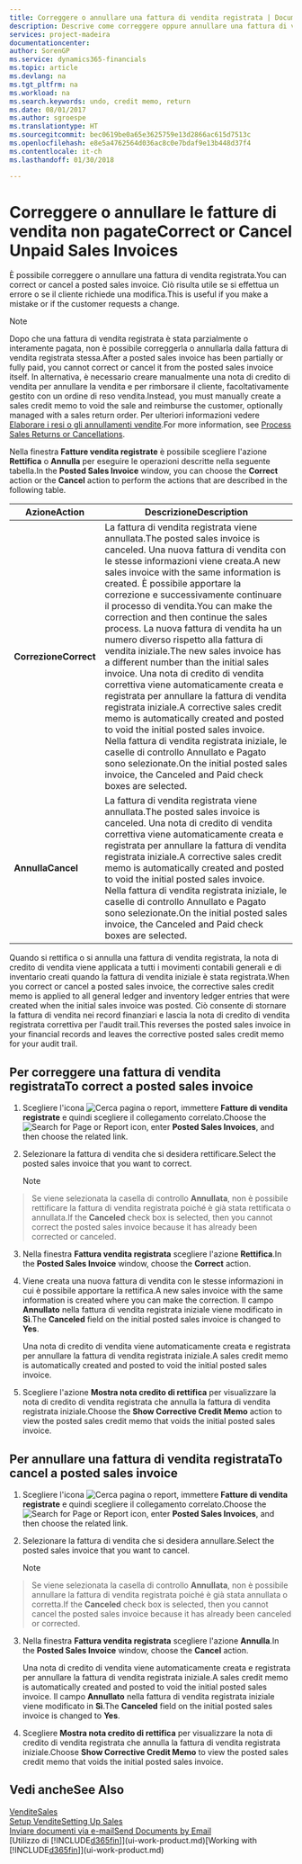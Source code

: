 ```yaml
---
title: Correggere o annullare una fattura di vendita registrata | Documenti Microsoft
description: Descrive come correggere oppure annullare una fattura di vendita registrata e collegarla a una nota di credito di vendita.
services: project-madeira
documentationcenter: 
author: SorenGP
ms.service: dynamics365-financials
ms.topic: article
ms.devlang: na
ms.tgt_pltfrm: na
ms.workload: na
ms.search.keywords: undo, credit memo, return
ms.date: 08/01/2017
ms.author: sgroespe
ms.translationtype: HT
ms.sourcegitcommit: bec0619be0a65e3625759e13d2866ac615d7513c
ms.openlocfilehash: e8e5a4762564d036ac8c0e7bdaf9e13b448d37f4
ms.contentlocale: it-ch
ms.lasthandoff: 01/30/2018

---
```

# <a name="correct-or-cancel-unpaid-sales-invoices"></a><span data-ttu-id="9282a-103">Correggere o annullare le fatture di vendita non pagate</span><span class="sxs-lookup"><span data-stu-id="9282a-103">Correct or Cancel Unpaid Sales Invoices</span></span>
<span data-ttu-id="9282a-104">È possibile correggere o annullare una fattura di vendita registrata.</span><span class="sxs-lookup"><span data-stu-id="9282a-104">You can correct or cancel a posted sales invoice.</span></span> <span data-ttu-id="9282a-105">Ciò risulta utile se si effettua un errore o se il cliente richiede una modifica.</span><span class="sxs-lookup"><span data-stu-id="9282a-105">This is useful if you make a mistake or if the customer requests a change.</span></span>

> [!NOTE]  
>   <span data-ttu-id="9282a-106">Dopo che una fattura di vendita registrata è stata parzialmente o interamente pagata, non è possibile correggerla o annullarla dalla fattura di vendita registrata stessa.</span><span class="sxs-lookup"><span data-stu-id="9282a-106">After a posted sales invoice has been partially or fully paid, you cannot correct or cancel it from the posted sales invoice itself.</span></span> <span data-ttu-id="9282a-107">In alternativa, è necessario creare manualmente una nota di credito di vendita per annullare la vendita e per rimborsare il cliente, facoltativamente gestito con un ordine di reso vendita.</span><span class="sxs-lookup"><span data-stu-id="9282a-107">Instead, you must manually create a sales credit memo to void the sale and reimburse the customer, optionally managed with a sales return order.</span></span> <span data-ttu-id="9282a-108">Per ulteriori informazioni vedere [Elaborare i resi o gli annullamenti vendite](sales-how-process-sales-returns-cancellations.md).</span><span class="sxs-lookup"><span data-stu-id="9282a-108">For more information, see [Process Sales Returns or Cancellations](sales-how-process-sales-returns-cancellations.md).</span></span>

<span data-ttu-id="9282a-109">Nella finestra **Fatture vendita registrate** è possibile scegliere l'azione **Rettifica** o **Annulla** per eseguire le operazioni descritte nella seguente tabella.</span><span class="sxs-lookup"><span data-stu-id="9282a-109">In the **Posted Sales Invoice** window, you can choose the **Correct** action or the **Cancel** action to perform the actions that are described in the following table.</span></span>

| <span data-ttu-id="9282a-110">Azione</span><span class="sxs-lookup"><span data-stu-id="9282a-110">Action</span></span> | <span data-ttu-id="9282a-111">Descrizione</span><span class="sxs-lookup"><span data-stu-id="9282a-111">Description</span></span> |
| --- | --- |
| <span data-ttu-id="9282a-112">**Correzione**</span><span class="sxs-lookup"><span data-stu-id="9282a-112">**Correct**</span></span> |<span data-ttu-id="9282a-113">La fattura di vendita registrata viene annullata.</span><span class="sxs-lookup"><span data-stu-id="9282a-113">The posted sales invoice is canceled.</span></span> <span data-ttu-id="9282a-114">Una nuova fattura di vendita con le stesse informazioni viene creata.</span><span class="sxs-lookup"><span data-stu-id="9282a-114">A new sales invoice with the same information is created.</span></span> <span data-ttu-id="9282a-115">È possibile apportare la correzione e successivamente continuare il processo di vendita.</span><span class="sxs-lookup"><span data-stu-id="9282a-115">You can make the correction and then continue the sales process.</span></span> <span data-ttu-id="9282a-116">La nuova fattura di vendita ha un numero diverso rispetto alla fattura di vendita iniziale.</span><span class="sxs-lookup"><span data-stu-id="9282a-116">The new sales invoice has a different number than the initial sales invoice.</span></span> <span data-ttu-id="9282a-117">Una nota di credito di vendita correttiva viene automaticamente creata e registrata per annullare la fattura di vendita registrata iniziale.</span><span class="sxs-lookup"><span data-stu-id="9282a-117">A corrective sales credit memo is automatically created and posted to void the initial posted sales invoice.</span></span> <span data-ttu-id="9282a-118">Nella fattura di vendita registrata iniziale, le caselle di controllo Annullato e Pagato sono selezionate.</span><span class="sxs-lookup"><span data-stu-id="9282a-118">On the initial posted sales invoice, the Canceled and Paid check boxes are selected.</span></span> |
| <span data-ttu-id="9282a-119">**Annulla**</span><span class="sxs-lookup"><span data-stu-id="9282a-119">**Cancel**</span></span> |<span data-ttu-id="9282a-120">La fattura di vendita registrata viene annullata.</span><span class="sxs-lookup"><span data-stu-id="9282a-120">The posted sales invoice is canceled.</span></span> <span data-ttu-id="9282a-121">Una nota di credito di vendita correttiva viene automaticamente creata e registrata per annullare la fattura di vendita registrata iniziale.</span><span class="sxs-lookup"><span data-stu-id="9282a-121">A corrective sales credit memo is automatically created and posted to void the initial posted sales invoice.</span></span> <span data-ttu-id="9282a-122">Nella fattura di vendita registrata iniziale, le caselle di controllo Annullato e Pagato sono selezionate.</span><span class="sxs-lookup"><span data-stu-id="9282a-122">On the initial posted sales invoice, the Canceled and Paid check boxes are selected.</span></span> |

<span data-ttu-id="9282a-123">Quando si rettifica o si annulla una fattura di vendita registrata, la nota di credito di vendita viene applicata a tutti i movimenti contabili generali e di inventario creati quando la fattura di vendita iniziale è stata registrata.</span><span class="sxs-lookup"><span data-stu-id="9282a-123">When you correct or cancel a posted sales invoice, the corrective sales credit memo is applied to all general ledger and inventory ledger entries that were created when the initial sales invoice was posted.</span></span> <span data-ttu-id="9282a-124">Ciò consente di stornare la fattura di vendita nei record finanziari e lascia la nota di credito di vendita registrata correttiva per l'audit trail.</span><span class="sxs-lookup"><span data-stu-id="9282a-124">This reverses the posted sales invoice in your financial records and leaves the corrective posted sales credit memo for your audit trail.</span></span>

## <a name="to-correct-a-posted-sales-invoice"></a><span data-ttu-id="9282a-125">Per correggere una fattura di vendita registrata</span><span class="sxs-lookup"><span data-stu-id="9282a-125">To correct a posted sales invoice</span></span>
1. <span data-ttu-id="9282a-126">Scegliere l'icona ![Cerca pagina o report](media/ui-search/search_small.png "icona Cerca pagina o report"), immettere **Fatture di vendita registrate** e quindi scegliere il collegamento correlato.</span><span class="sxs-lookup"><span data-stu-id="9282a-126">Choose the ![Search for Page or Report](media/ui-search/search_small.png "Search for Page or Report icon") icon, enter **Posted Sales Invoices**, and then choose the related link.</span></span>  
2. <span data-ttu-id="9282a-127">Selezionare la fattura di vendita che si desidera rettificare.</span><span class="sxs-lookup"><span data-stu-id="9282a-127">Select the posted sales invoice that you want to correct.</span></span>

    > [!NOTE]  
>   <span data-ttu-id="9282a-128">Se viene selezionata la casella di controllo **Annullata**, non è possibile rettificare la fattura di vendita registrata poiché è già stata rettificata o annullata.</span><span class="sxs-lookup"><span data-stu-id="9282a-128">If the **Canceled** check box is selected, then you cannot correct the posted sales invoice because it has already been corrected or canceled.</span></span>
3. <span data-ttu-id="9282a-129">Nella finestra **Fattura vendita registrata** scegliere l'azione **Rettifica**.</span><span class="sxs-lookup"><span data-stu-id="9282a-129">In the **Posted Sales Invoice** window, choose the **Correct** action.</span></span>  
4. <span data-ttu-id="9282a-130">Viene creata una nuova fattura di vendita con le stesse informazioni in cui è possibile apportare la rettifica.</span><span class="sxs-lookup"><span data-stu-id="9282a-130">A new sales invoice with the same information is created where you can make the correction.</span></span> <span data-ttu-id="9282a-131">Il campo **Annullato** nella fattura di vendita registrata iniziale viene modificato in **Sì**.</span><span class="sxs-lookup"><span data-stu-id="9282a-131">The **Canceled** field on the initial posted sales invoice is changed to **Yes**.</span></span>

    <span data-ttu-id="9282a-132">Una nota di credito di vendita viene automaticamente creata e registrata per annullare la fattura di vendita registrata iniziale.</span><span class="sxs-lookup"><span data-stu-id="9282a-132">A sales credit memo is automatically created and posted to void the initial posted sales invoice.</span></span>
5. <span data-ttu-id="9282a-133">Scegliere l'azione **Mostra nota credito di rettifica** per visualizzare la nota di credito di vendita registrata che annulla la fattura di vendita registrata iniziale.</span><span class="sxs-lookup"><span data-stu-id="9282a-133">Choose the **Show Corrective Credit Memo** action to view the posted sales credit memo that voids the initial posted sales invoice.</span></span>

## <a name="to-cancel-a-posted-sales-invoice"></a><span data-ttu-id="9282a-134">Per annullare una fattura di vendita registrata</span><span class="sxs-lookup"><span data-stu-id="9282a-134">To cancel a posted sales invoice</span></span>
1. <span data-ttu-id="9282a-135">Scegliere l'icona ![Cerca pagina o report](media/ui-search/search_small.png "icona Cerca pagina o report"), immettere **Fatture di vendita registrate** e quindi scegliere il collegamento correlato.</span><span class="sxs-lookup"><span data-stu-id="9282a-135">Choose the ![Search for Page or Report](media/ui-search/search_small.png "Search for Page or Report icon") icon, enter **Posted Sales Invoices**, and then choose the related link.</span></span>  
2. <span data-ttu-id="9282a-136">Selezionare la fattura di vendita che si desidera annullare.</span><span class="sxs-lookup"><span data-stu-id="9282a-136">Select the posted sales invoice that you want to cancel.</span></span>

    > [!NOTE]  
>   <span data-ttu-id="9282a-137">Se viene selezionata la casella di controllo **Annullata**, non è possibile annullare la fattura di vendita registrata poiché è già stata annullata o corretta.</span><span class="sxs-lookup"><span data-stu-id="9282a-137">If the **Canceled** check box is selected, then you cannot cancel the posted sales invoice because it has already been canceled or corrected.</span></span>
3. <span data-ttu-id="9282a-138">Nella finestra **Fattura vendita registrata** scegliere l'azione **Annulla**.</span><span class="sxs-lookup"><span data-stu-id="9282a-138">In the **Posted Sales Invoice** window, choose the **Cancel** action.</span></span>

    <span data-ttu-id="9282a-139">Una nota di credito di vendita viene automaticamente creata e registrata per annullare la fattura di vendita registrata iniziale.</span><span class="sxs-lookup"><span data-stu-id="9282a-139">A sales credit memo is automatically created and posted to void the initial posted sales invoice.</span></span> <span data-ttu-id="9282a-140">Il campo **Annullato** nella fattura di vendita registrata iniziale viene modificato in **Sì**.</span><span class="sxs-lookup"><span data-stu-id="9282a-140">The **Canceled** field on the initial posted sales invoice is changed to **Yes**.</span></span>
4. <span data-ttu-id="9282a-141">Scegliere **Mostra nota credito di rettifica** per visualizzare la nota di credito di vendita registrata che annulla la fattura di vendita registrata iniziale.</span><span class="sxs-lookup"><span data-stu-id="9282a-141">Choose **Show Corrective Credit Memo** to view the posted sales credit memo that voids the initial posted sales invoice.</span></span>

## <a name="see-also"></a><span data-ttu-id="9282a-142">Vedi anche</span><span class="sxs-lookup"><span data-stu-id="9282a-142">See Also</span></span>
[<span data-ttu-id="9282a-143">Vendite</span><span class="sxs-lookup"><span data-stu-id="9282a-143">Sales</span></span>](sales-manage-sales.md)  
[<span data-ttu-id="9282a-144">Setup Vendite</span><span class="sxs-lookup"><span data-stu-id="9282a-144">Setting Up Sales</span></span>](sales-setup-sales.md)  
[<span data-ttu-id="9282a-145">Inviare documenti via e-mail</span><span class="sxs-lookup"><span data-stu-id="9282a-145">Send Documents by Email</span></span>](ui-how-send-documents-email.md)  
<span data-ttu-id="9282a-146">[Utilizzo di [!INCLUDE[d365fin](includes/d365fin_md.md)]](ui-work-product.md)</span><span class="sxs-lookup"><span data-stu-id="9282a-146">[Working with [!INCLUDE[d365fin](includes/d365fin_md.md)]](ui-work-product.md)</span></span>

